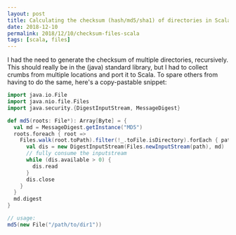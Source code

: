 ```yaml
---
layout: post
title: Calculating the checksum (hash/md5/sha1) of directories in Scala
date: 2018-12-10
permalink: 2018/12/10/checksum-files-scala
tags: [scala, files]
---
```

I had the need to generate the checksum of multiple directories, recursively. This should really be in the (java) standard library, but I had to collect crumbs from multiple locations and port it to Scala. To spare others from having to do the same, here's a copy-pastable snippet:

```scala
import java.io.File
import java.nio.file.Files
import java.security.{DigestInputStream, MessageDigest}

def md5(roots: File*): Array[Byte] = {
  val md = MessageDigest.getInstance("MD5")
  roots.foreach { root =>
    Files.walk(root.toPath).filter(!_.toFile.isDirectory).forEach { path =>
      val dis = new DigestInputStream(Files.newInputStream(path), md)
      // fully consume the inputstream
      while (dis.available > 0) {
        dis.read
      }
      dis.close
    }
  }
  md.digest
}

// usage:
md5(new File("/path/to/dir1"))
```
